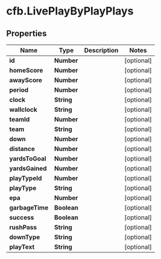 # cfb.LivePlayByPlayPlays

## Properties
Name | Type | Description | Notes
------------ | ------------- | ------------- | -------------
**id** | **Number** |  | [optional] 
**homeScore** | **Number** |  | [optional] 
**awayScore** | **Number** |  | [optional] 
**period** | **Number** |  | [optional] 
**clock** | **String** |  | [optional] 
**wallclock** | **String** |  | [optional] 
**teamId** | **Number** |  | [optional] 
**team** | **String** |  | [optional] 
**down** | **Number** |  | [optional] 
**distance** | **Number** |  | [optional] 
**yardsToGoal** | **Number** |  | [optional] 
**yardsGained** | **Number** |  | [optional] 
**playTypeId** | **Number** |  | [optional] 
**playType** | **String** |  | [optional] 
**epa** | **Number** |  | [optional] 
**garbageTime** | **Boolean** |  | [optional] 
**success** | **Boolean** |  | [optional] 
**rushPass** | **String** |  | [optional] 
**downType** | **String** |  | [optional] 
**playText** | **String** |  | [optional] 



